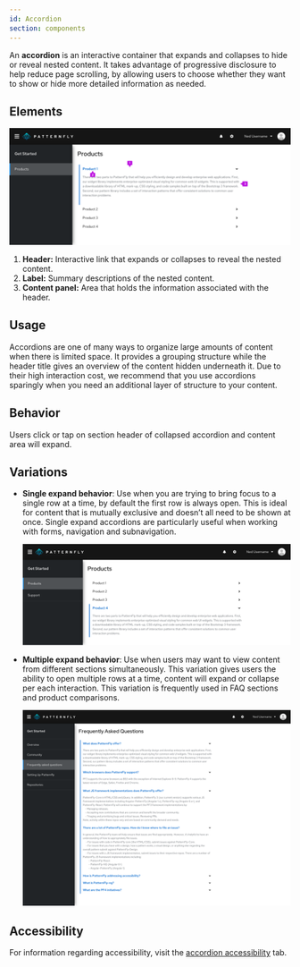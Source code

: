 ```yaml
---
id: Accordion
section: components
---
```


An **accordion** is an interactive container that expands and collapses to hide or reveal nested content. It takes advantage of progressive disclosure to help reduce page scrolling, by allowing users to choose whether they want to show or hide more detailed information as needed.

## Elements

<img src="./img/single_expand_a.png" alt="Accordion single expand behavior"/>

1. **Header:** Interactive link that expands or collapses to reveal the nested content.
2. **Label:** Summary descriptions of the nested content.
3. **Content panel:** Area that holds the information associated with the header.

## Usage
Accordions are one of many ways to organize large amounts of content when there is limited space. It provides a grouping structure while the header title gives an overview of the content hidden underneath it. Due to their high interaction cost, we recommend that you use accordions sparingly when you need an additional layer of structure to your content. 

## Behavior
Users click or tap on section header of collapsed accordion and content area will expand.

## Variations

* **Single expand behavior**: 
Use when you are trying to bring focus to a single row at a time, by default the first row is always open. This is ideal for content that is mutually exclusive and doesn’t all need to be shown at once. Single expand accordions are particularly useful when working with forms, navigation and subnavigation.  

  <img src="./img/single_expand_b.png" alt="Accordion single expand behavior"/>


* **Multiple expand behavior**: Use when users may want to view content from different sections simultaneously. This variation gives users the ability to open multiple rows at a time, content will expand or collapse per each interaction. This variation is frequently used in FAQ sections and product comparisons.

  
    <img src="./img/multi_expand.png" alt="Accordion multi-expand behavior"/>
 

## Accessibility

For information regarding accessibility, visit the [accordion accessibility](/components/accordion/accessibility) tab.

